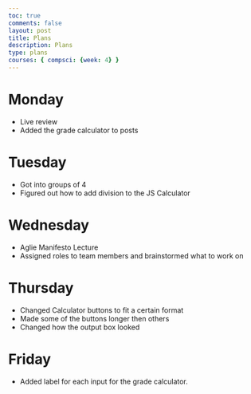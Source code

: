 ```yaml
---
toc: true
comments: false
layout: post
title: Plans
description: Plans
type: plans
courses: { compsci: {week: 4} }
---
```


# Monday

- Live review
- Added the grade calculator to posts

# Tuesday

- Got into groups of 4
- Figured out how to add division to the JS Calculator

# Wednesday

- Aglie Manifesto Lecture
- Assigned roles to team members and brainstormed what to work on

# Thursday

- Changed Calculator buttons to fit a certain format
- Made some of the buttons longer then others
- Changed how the output box looked

# Friday

- Added label for each input for the grade calculator.